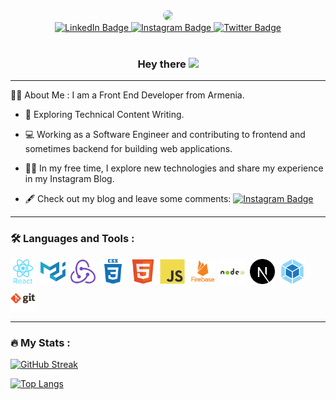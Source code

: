 <div id="header" align="center">
  <img src="https://scontent.fevn7-1.fna.fbcdn.net/v/t39.30808-6/314363338_115161288065359_5867592408881412811_n.jpg?_nc_cat=106&ccb=1-7&_nc_sid=e3f864&_nc_ohc=yAFj7a9MJUgAX8tiKiZ&_nc_oc=AQldgNB7eDBzOLWE9fjEjUpq8Px9i7TeVqKCxg4cus07fV43jCa0CcicUqsjsbW22n8&tn=TbM354J1Qd6zy2_T&_nc_ht=scontent.fevn7-1.fna&oh=00_AfDj-sRZKyAssMS-rLH3Yy_1Wn62cTjVlZu7JbYH-kAemw&oe=6372F8DD" width="400" style="border-radius: 20px"/>
  <div id="badges">
  <a href="https://www.linkedin.com/in/vazgenzadayan/" target="_blank">
    <img src="https://img.shields.io/badge/LinkedIn-blue?style=for-the-badge&logo=linkedin&logoColor=white" alt="LinkedIn Badge"/>
  </a>
  <a href="https://www.instagram.com/vazgen.zadayan/">
    <img src="https://img.shields.io/badge/Instagram-fb3958?style=for-the-badge&logo=instagram&logoColor=white" alt="Instagram Badge"/>
  </a>
  <a href="https://vazgenzadayan.github.io/portfolio/">
    <img src="https://img.shields.io/badge/Portfolio-ffaa00?style=for-the-badge&logo=github&logoColor=white" alt="Twitter Badge"/>
  </a>
</div>
  <img src="https://komarev.com/ghpvc/?username=VazgenZadayane&style=flat-square&color=blue" alt=""/>
  <h3 style="border-bottom: none;"> Hey there
    <img src="https://media.giphy.com/media/hvRJCLFzcasrR4ia7z/giphy.gif" width="30px"/>
  </h3>
</div>

---

👨‍💻 About Me : I am a Front End Developer from Armenia.

- 📖 Exploring Technical Content Writing.

- 💻 Working as a Software Engineer and contributing to frontend and sometimes backend for building web applications.

- 👨‍🏫 In my free time, I explore new technologies and share my experience in my Instagram Blog.

- 🖋️ Check out my blog and leave some comments: [![Instagram Badge](https://img.shields.io/badge/-Instagram-fb3958?style=flat&logo=Instagram&logoColor=white)](https://www.instagram.com/vazgen.zadayan/)

---

### :hammer_and_wrench: Languages and Tools :
<div>
  <img src="https://github.com/devicons/devicon/blob/master/icons/react/react-original-wordmark.svg" title="React" alt="React" width="40" height="40"/>&nbsp;
  <img src="https://github.com/devicons/devicon/blob/master/icons/materialui/materialui-original.svg" title="Material UI" alt="Material UI" width="40" height="40"/>&nbsp;
  <img src="https://github.com/devicons/devicon/blob/master/icons/redux/redux-original.svg" title="Redux" alt="Redux " width="40" height="40"/>&nbsp;
  <img src="https://github.com/devicons/devicon/blob/master/icons/css3/css3-plain-wordmark.svg"  title="CSS3" alt="CSS" width="40" height="40"/>&nbsp;
  <img src="https://github.com/devicons/devicon/blob/master/icons/html5/html5-original.svg" title="HTML5" alt="HTML" width="40" height="40"/>&nbsp;
  <img src="https://github.com/devicons/devicon/blob/master/icons/javascript/javascript-original.svg" title="JavaScript" alt="JavaScript" width="40" height="40"/>&nbsp;
  <img src="https://github.com/devicons/devicon/blob/master/icons/firebase/firebase-plain-wordmark.svg" title="Firebase" alt="Firebase" width="40" height="40"/>&nbsp;
  <img src="https://github.com/devicons/devicon/blob/master/icons/nodejs/nodejs-original-wordmark.svg" title="NodeJS" alt="NodeJS" width="40" height="40"/>&nbsp;
    <img src="https://raw.githubusercontent.com/devicons/devicon/1119b9f84c0290e0f0b38982099a2bd027a48bf1/icons/nextjs/nextjs-original.svg" title="NodeJS" alt="NodeJS" width="40" height="40"/>&nbsp;
    <img src="https://raw.githubusercontent.com/devicons/devicon/1119b9f84c0290e0f0b38982099a2bd027a48bf1/icons/webpack/webpack-original.svg" title="NodeJS" alt="NodeJS" width="40" height="40"/>&nbsp;
  <img src="https://github.com/devicons/devicon/blob/master/icons/git/git-original-wordmark.svg" title="Git" **alt="Git" width="40" height="40"/>
</div>

---

### :fire: My Stats :
[![GitHub Streak](http://github-readme-streak-stats.herokuapp.com?user=VazgenZadayan&theme=gotham&hide_border=true)](https://git.io/streak-stats)

[![Top Langs](https://github-readme-stats.vercel.app/api/top-langs/?username=VazgenZadayan&layout=compact&theme=vision-friendly-dark)](https://github.com/anuraghazra/github-readme-stats)
